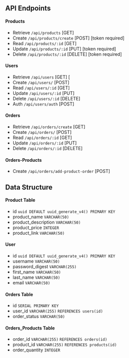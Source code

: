 
## API Endpoints
#### Products
- Retrieve `/api/products` [GET]
- Create `/api/products/create` [POST] [token required]
- Read `/api/products/:id` [GET]
- Update `/api/products/:id` [PUT] [token required]
- Delete `/api/products/:id` [DELETE] [token required]

#### Users
- Retrieve `/api/users` [GET] [
- Create `/api/users/` [POST] 
- Read `/api/users/:id` [GET] 
- Update `/api/users/:id` [PUT] 
- Delete `/api/users/:id` [DELETE] 
- Auth `/api/users/auth` [POST]

#### Orders
- Retrieve `/api/orders/create` [GET]
- Create `/api/orders/` [POST] 
- Read `/api/orders/:id` [GET] 
- Update `/api/orders/:id` [PUT] 
- Delete `/api/orders/:id` [DELETE] 

#### Orders-Products
-  Create `/api/orders/add-product-order` [POST] 

## Data Structure
#### Product Table
- id `uuid DEFAULT uuid_generate_v4() PRIMARY KEY`
- product_name `VARCHAR(50)`
- product_description `VARCHAR(50)`
- product_price `INTEGER`
- product_link `VARCHAR(50)`

#### User
   - id `uuid DEFAULT uuid_generate_v4() PRIMARY KEY`
   - username `VARCHAR(50)`
   - password_digest `VARCHAR(255)`
   - first_name `VARCHAR(50)`
   - last_name `VARCHAR(50)`
   - email `VARCHAR(50)`

#### Orders Table
- id `SERIAL PRIMARY KEY`
- user_id `VARCHAR(255)` `REFERENCES users(id)`
- order_status `VARCHAR(50)`

#### Orders_Products Table
- order_id `VARCHAR(255)` `REFERENCES orders(id)` 
- product_id `VARCHAR(255)` `REFERENCES products(id)`
- order_quantity `INTEGER`